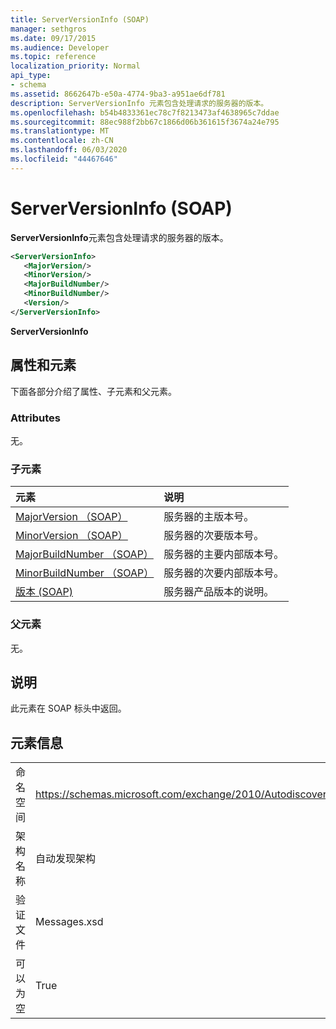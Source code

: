 ```yaml
---
title: ServerVersionInfo (SOAP)
manager: sethgros
ms.date: 09/17/2015
ms.audience: Developer
ms.topic: reference
localization_priority: Normal
api_type:
- schema
ms.assetid: 8662647b-e50a-4774-9ba3-a951ae6df781
description: ServerVersionInfo 元素包含处理请求的服务器的版本。
ms.openlocfilehash: b54b4833361ec78c7f8213473af4638965c7ddae
ms.sourcegitcommit: 88ec988f2bb67c1866d06b361615f3674a24e795
ms.translationtype: MT
ms.contentlocale: zh-CN
ms.lasthandoff: 06/03/2020
ms.locfileid: "44467646"
---
```

# <a name="serverversioninfo-soap"></a>ServerVersionInfo (SOAP)

**ServerVersionInfo**元素包含处理请求的服务器的版本。 
  
```XML
<ServerVersionInfo>
   <MajorVersion/>
   <MinorVersion/>
   <MajorBuildNumber/>
   <MinorBuildNumber/>
   <Version/>
</ServerVersionInfo>
```

 **ServerVersionInfo**
## <a name="attributes-and-elements"></a>属性和元素

下面各部分介绍了属性、子元素和父元素。
  
### <a name="attributes"></a>Attributes

无。
  
### <a name="child-elements"></a>子元素

|**元素**|**说明**|
|:-----|:-----|
|[MajorVersion （SOAP）](majorversion-soap.md) <br/> |服务器的主版本号。  <br/> |
|[MinorVersion （SOAP）](minorversion-soap.md) <br/> |服务器的次要版本号。  <br/> |
|[MajorBuildNumber （SOAP）](majorbuildnumber-soap.md) <br/> |服务器的主要内部版本号。  <br/> |
|[MinorBuildNumber （SOAP）](minorbuildnumber-soap.md) <br/> |服务器的次要内部版本号。  <br/> |
|[版本 (SOAP)](version-soap.md) <br/> |服务器产品版本的说明。  <br/> |
   
### <a name="parent-elements"></a>父元素

无。
  
## <a name="remarks"></a>说明

此元素在 SOAP 标头中返回。
  
## <a name="element-information"></a>元素信息

|||
|:-----|:-----|
|命名空间  <br/> |https://schemas.microsoft.com/exchange/2010/Autodiscover  <br/> |
|架构名称  <br/> |自动发现架构  <br/> |
|验证文件  <br/> |Messages.xsd  <br/> |
|可以为空  <br/> |True  <br/> |
   

